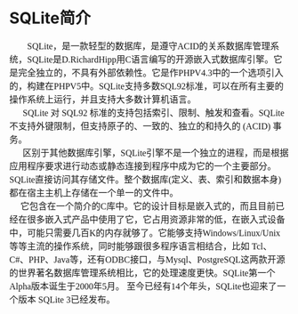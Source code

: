 # SQLite简介
<font face="微软雅黑" size="3px">

　　SQLite，是一款轻型的数据库，是遵守ACID的关系数据库管理系统，SQLite是D.RichardHipp用C语言编写的开源嵌入式数据库引擎。它是完全独立的，不具有外部依赖性。它是作PHPV4.3中的一个选项引入的，构建在PHPV5中。SQLite支持多数SQL92标准，可以在所有主要的操作系统上运行，并且支持大多数计算机语言。<br>
&nbsp;&nbsp;&nbsp;&nbsp;&nbsp;&nbsp;SQLite 对 SQL92 标准的支持包括索引、限制、触发和查看。SQLite 不支持外键限制，但支持原子的、一致的、独立的和持久的 (ACID) 事务。<br>
&nbsp;&nbsp;&nbsp;&nbsp;&nbsp;&nbsp;区别于其他数据库引擎，SQLite引擎不是一个独立的进程，而是根据应用程序要求进行动态或静态连接到程序中成为它的一个主要部分。SQLite直接访问其存储文件。整个数据库(定义、表、索引和数据本身)都在宿主主机上存储在一个单一的文件中。<br>
&nbsp;&nbsp;&nbsp;&nbsp;&nbsp;它包含在一个简介的C库中。它的设计目标是嵌入式的，而且目前已经在很多嵌入式产品中使用了它，它占用资源非常的低，在嵌入式设备中，可能只需要几百K的内存就够了。它能够支持Windows/Linux/Unix
等等主流的操作系统，同时能够跟很多程序语言相结合，比如 Tcl、C#、PHP、Java等，还有ODBC接口，与Mysql、PostgreSQL这两款开源的世界著名数据库管理系统相比，它的处理速度更快。SQLite第一个Alpha版本诞生于2000年5月。 至今已经有14个年头，SQLite也迎来了一个版本 SQLite 3已经发布。
